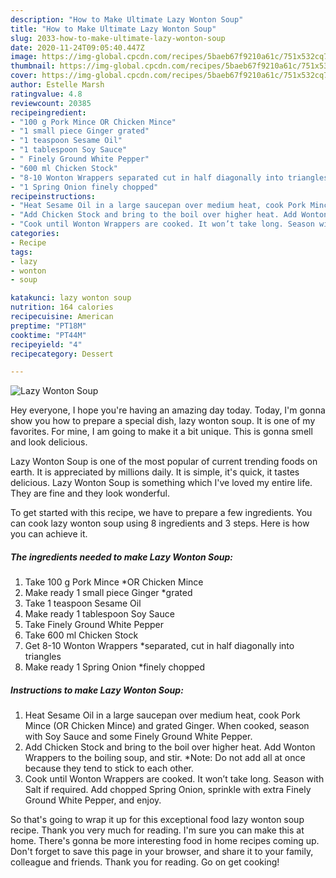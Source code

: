 ```yaml
---
description: "How to Make Ultimate Lazy Wonton Soup"
title: "How to Make Ultimate Lazy Wonton Soup"
slug: 2033-how-to-make-ultimate-lazy-wonton-soup
date: 2020-11-24T09:05:40.447Z
image: https://img-global.cpcdn.com/recipes/5baeb67f9210a61c/751x532cq70/lazy-wonton-soup-recipe-main-photo.jpg
thumbnail: https://img-global.cpcdn.com/recipes/5baeb67f9210a61c/751x532cq70/lazy-wonton-soup-recipe-main-photo.jpg
cover: https://img-global.cpcdn.com/recipes/5baeb67f9210a61c/751x532cq70/lazy-wonton-soup-recipe-main-photo.jpg
author: Estelle Marsh
ratingvalue: 4.8
reviewcount: 20385
recipeingredient:
- "100 g Pork Mince OR Chicken Mince"
- "1 small piece Ginger grated"
- "1 teaspoon Sesame Oil"
- "1 tablespoon Soy Sauce"
- " Finely Ground White Pepper"
- "600 ml Chicken Stock"
- "8-10 Wonton Wrappers separated cut in half diagonally into triangles"
- "1 Spring Onion finely chopped"
recipeinstructions:
- "Heat Sesame Oil in a large saucepan over medium heat, cook Pork Mince (OR Chicken Mince) and grated Ginger. When cooked, season with Soy Sauce and some Finely Ground White Pepper."
- "Add Chicken Stock and bring to the boil over higher heat. Add Wonton Wrappers to the boiling soup, and stir. *Note: Do not add all at once because they tend to stick to each other."
- "Cook until Wonton Wrappers are cooked. It won’t take long. Season with Salt if required. Add chopped Spring Onion, sprinkle with extra Finely Ground White Pepper, and enjoy."
categories:
- Recipe
tags:
- lazy
- wonton
- soup

katakunci: lazy wonton soup 
nutrition: 164 calories
recipecuisine: American
preptime: "PT18M"
cooktime: "PT44M"
recipeyield: "4"
recipecategory: Dessert

---
```



![Lazy Wonton Soup](https://img-global.cpcdn.com/recipes/5baeb67f9210a61c/751x532cq70/lazy-wonton-soup-recipe-main-photo.jpg)

Hey everyone, I hope you're having an amazing day today. Today, I'm gonna show you how to prepare a special dish, lazy wonton soup. It is one of my favorites. For mine, I am going to make it a bit unique. This is gonna smell and look delicious.



Lazy Wonton Soup is one of the most popular of current trending foods on earth. It is appreciated by millions daily. It is simple, it's quick, it tastes delicious. Lazy Wonton Soup is something which I've loved my entire life. They are fine and they look wonderful.


To get started with this recipe, we have to prepare a few ingredients. You can cook lazy wonton soup using 8 ingredients and 3 steps. Here is how you can achieve it.

<!--inarticleads1-->

##### The ingredients needed to make Lazy Wonton Soup:

1. Take 100 g Pork Mince *OR Chicken Mince
1. Make ready 1 small piece Ginger *grated
1. Take 1 teaspoon Sesame Oil
1. Make ready 1 tablespoon Soy Sauce
1. Take  Finely Ground White Pepper
1. Take 600 ml Chicken Stock
1. Get 8-10 Wonton Wrappers *separated, cut in half diagonally into triangles
1. Make ready 1 Spring Onion *finely chopped




<!--inarticleads2-->

##### Instructions to make Lazy Wonton Soup:

1. Heat Sesame Oil in a large saucepan over medium heat, cook Pork Mince (OR Chicken Mince) and grated Ginger. When cooked, season with Soy Sauce and some Finely Ground White Pepper.
1. Add Chicken Stock and bring to the boil over higher heat. Add Wonton Wrappers to the boiling soup, and stir. *Note: Do not add all at once because they tend to stick to each other.
1. Cook until Wonton Wrappers are cooked. It won’t take long. Season with Salt if required. Add chopped Spring Onion, sprinkle with extra Finely Ground White Pepper, and enjoy.




So that's going to wrap it up for this exceptional food lazy wonton soup recipe. Thank you very much for reading. I'm sure you can make this at home. There's gonna be more interesting food in home recipes coming up. Don't forget to save this page in your browser, and share it to your family, colleague and friends. Thank you for reading. Go on get cooking!
